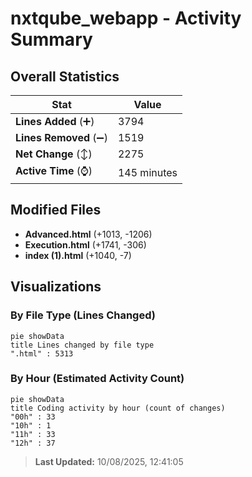 # nxtqube_webapp - Activity Summary 

## Overall Statistics

| Stat                   | Value                                                             |
| ---------------------- | ----------------------------------------------------------------- |
| **Lines Added** (➕)   | 3794                                          |
| **Lines Removed** (➖) | 1519                                        |
| **Net Change** (↕)    | 2275                |
| **Active Time** (⌚)   | 145 minutes |


## Modified Files
- **Advanced.html** (+1013, -1206)
- **Execution.html** (+1741, -306)
- **index (1).html** (+1040, -7)

## Visualizations

### By File Type (Lines Changed)

```mermaid
pie showData
title Lines changed by file type
".html" : 5313
```

### By Hour (Estimated Activity Count)

```mermaid
pie showData
title Coding activity by hour (count of changes)
"00h" : 33
"10h" : 1
"11h" : 33
"12h" : 37
```


> **Last Updated:** 10/08/2025, 12:41:05
